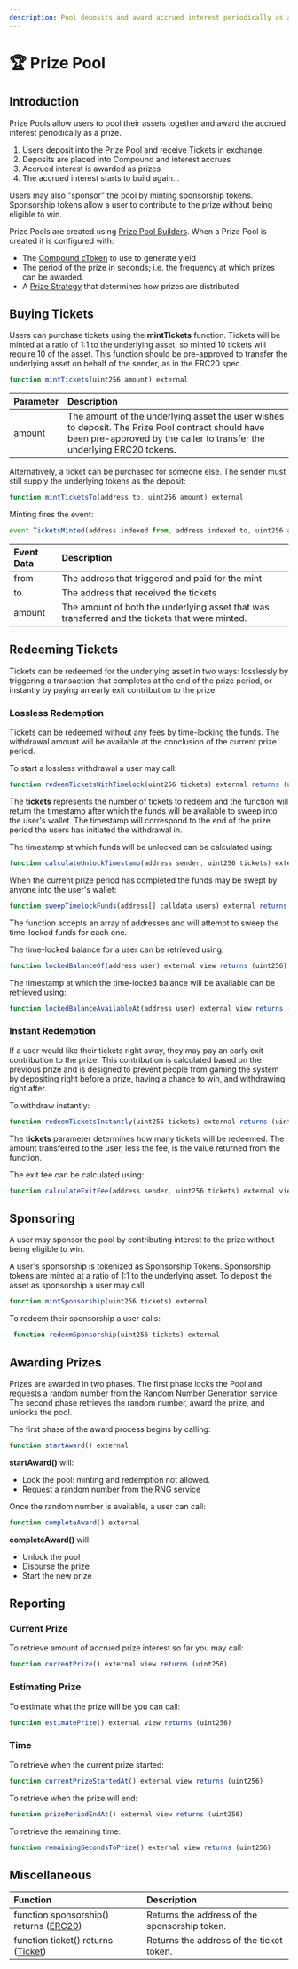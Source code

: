 ```yaml
---
description: Pool deposits and award accrued interest periodically as a prize
---
```


# 🏆 Prize Pool

## Introduction

Prize Pools allow users to pool their assets together and award the accrued interest periodically as a prize.

1. Users deposit into the Prize Pool and receive Tickets in exchange.
2. Deposits are placed into Compound and interest accrues
3. Accrued interest is awarded as prizes
4. The accrued interest starts to build again...

Users may also "sponsor" the pool by minting sponsorship tokens.  Sponsorship tokens allow a user to contribute to the prize without being eligible to win.

Prize Pools are created using [Prize Pool Builders](../builders.md). When a Prize Pool is created it is configured with:

* The [Compound cToken](https://compound.finance/docs/ctokens) to use to generate yield
* The period of the prize in seconds; i.e. the frequency at which prizes can be awarded.
* A [Prize Strategy](../prize-strategy.md) that determines how prizes are distributed

## Buying Tickets

Users can purchase tickets using the **mintTickets** function. Tickets will be minted at a ratio of 1:1 to the underlying asset, so minted 10 tickets will require 10 of the asset.  This function should be pre-approved to transfer the underlying asset on behalf of the sender, as in the ERC20 spec.

```javascript
function mintTickets(uint256 amount) external
```

| Parameter | Description |
| :--- | :--- |
| amount | The amount of the underlying asset the user wishes to deposit.  The Prize Pool contract should have been pre-approved by the caller to transfer the underlying ERC20 tokens. |

Alternatively, a ticket can be purchased for someone else.  The sender must still supply the underlying tokens as the deposit:

```javascript
function mintTicketsTo(address to, uint256 amount) external
```

Minting fires the event:

```javascript
event TicketsMinted(address indexed from, address indexed to, uint256 amount);
```

| Event Data | Description |
| :--- | :--- |
| from | The address that triggered and paid for the mint |
| to | The address that received the tickets |
| amount | The amount of both the underlying asset that was transferred and the tickets that were minted. |

## Redeeming Tickets

Tickets can be redeemed for the underlying asset in two ways: losslessly by triggering a transaction that completes at the end of the prize period, or instantly by paying an early exit contribution to the prize.

### Lossless Redemption

Tickets can be redeemed without any fees by time-locking the funds.  The withdrawal amount will be available at the conclusion of the current prize period.

To start a lossless withdrawal a user may call:

```javascript
function redeemTicketsWithTimelock(uint256 tickets) external returns (uint256)
```

The **tickets** represents the number of tickets to redeem and the function will return the timestamp after which the funds will be available to sweep into the user's wallet. The timestamp will correspond to the end of the prize period the users has initiated the withdrawal in.

The timestamp at which funds will be unlocked can be calculated using:

```javascript
function calculateUnlockTimestamp(address sender, uint256 tickets) external view
```

When the current prize period has completed the funds may be swept by anyone into the user's wallet:

```javascript
function sweepTimelockFunds(address[] calldata users) external returns (uint256)
```

The function accepts an array of addresses and will attempt to sweep the time-locked funds for each one.

The time-locked balance for a user can be retrieved using:

```javascript
function lockedBalanceOf(address user) external view returns (uint256)
```

The timestamp at which the time-locked balance will be available can be retrieved using:

```javascript
function lockedBalanceAvailableAt(address user) external view returns (uint256)
```

### Instant Redemption

If a user would like their tickets right away, they may pay an early exit contribution to the prize.  This contribution is calculated based on the previous prize and is designed to prevent people from gaming the system by depositing right before a prize, having a chance to win, and withdrawing right after.

To withdraw instantly:

```javascript
function redeemTicketsInstantly(uint256 tickets) external returns (uint256)
```

The **tickets** parameter determines how many tickets will be redeemed.  The amount transferred to the user, less the fee, is the value returned from the function.

The exit fee can be calculated using:

```javascript
function calculateExitFee(address sender, uint256 tickets) external view returns (uint256)
```

## Sponsoring

A user may sponsor the pool by contributing interest to the prize without being eligible to win.

A user's sponsorship is tokenized as Sponsorship Tokens.  Sponsorship tokens are minted at a ratio of 1:1 to the underlying asset.  To deposit the asset as sponsorship a user may call:

```javascript
function mintSponsorship(uint256 tickets) external
```

To redeem their sponsorship a user calls:

```javascript
 function redeemSponsorship(uint256 tickets) external
```

## Awarding Prizes

Prizes are awarded in two phases.  The first phase locks the Pool and requests a random number from the Random Number Generation service.  The second phase retrieves the random number, award the prize, and unlocks the pool.

The first phase of the award process begins by calling:

```javascript
function startAward() external
```

**startAward\(\)** will:

* Lock the pool: minting and redemption not allowed.
* Request a random number from the RNG service

Once the random number is available, a user can call:

```javascript
function completeAward() external
```

**completeAward\(\)** will:

* Unlock the pool
* Disburse the prize
* Start the new prize

## Reporting

### Current Prize

To retrieve amount of accrued prize interest so far you may call:

```javascript
function currentPrize() external view returns (uint256)
```

### Estimating Prize

To estimate what the prize will be you can call:

```javascript
function estimatePrize() external view returns (uint256)
```

### Time

To retrieve when the current prize started:

```javascript
function currentPrizeStartedAt() external view returns (uint256)
```

To retrieve when the prize will end:

```javascript
function prizePeriodEndAt() external view returns (uint256)
```

To retrieve the remaining time:

```javascript
function remainingSecondsToPrize() external view returns (uint256)
```

## Miscellaneous

| Function | Description |
| :--- | :--- |
| function sponsorship\(\) returns \([ERC20](https://eips.ethereum.org/EIPS/eip-20)\) | Returns the address of the sponsorship token. |
| function ticket\(\) returns \([Ticket](ticket.md)\) | Returns the address of the ticket token. |

